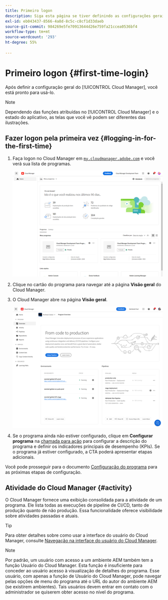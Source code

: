 ```yaml
---
title: Primeiro logon
description: Siga esta página se tiver definindo as configurações gerais e estiver pronto para usar o Cloud Manager pela primeira vez.
exl-id: eb043437-8566-4a8d-8c5c-c8cf1d33daeb
source-git-commit: 984269e5fe70913644d26e759fa21ccea0536bf4
workflow-type: tm+mt
source-wordcount: '293'
ht-degree: 55%

---
```



# Primeiro logon {#first-time-login}

Após definir a configuração geral do [!UICONTROL Cloud Manager], você está pronto para usá-lo.

>[!NOTE]
>
>Dependendo das funções atribuídas no [!UICONTROL Cloud Manager] e o estado do aplicativo, as telas que você vê podem ser diferentes das ilustrações.

## Fazer logon pela primeira vez {#logging-in-for-the-first-time}

1. Faça logon no Cloud Manager em [`my.cloudmanager.adobe.com`](https://my.cloudmanager.adobe.com/) e você verá sua lista de programas.

   ![Console do Cloud Manager](/help/assets/cloud-manager-console.png)

1. Clique no cartão do programa para navegar até a página **Visão geral** do Cloud Manager.

1. O Cloud Manager abre na página **Visão geral**.

   ![Página de visão geral do Cloud Manager](/help/assets/program-overview-page.png)

1. Se o programa ainda não estiver configurado, clique em **Configurar programa** na [chamada para ação](/help/getting-started/navigation.md#cta) para configurar a descrição do programa e definir os indicadores principais de desempenho (KPIs). Se o programa já estiver configurado, a CTA poderá apresentar etapas adicionais.

Você pode prosseguir para o documento [Configuração do programa](/help/getting-started/program-setup.md) para as próximas etapas de configuração.

## Atividade do Cloud Manager {#activity}

O Cloud Manager fornece uma exibição consolidada para a atividade de um programa. Ele lista todas as execuções de pipeline de CI/CD, tanto de produção quanto de não produção. Essa funcionalidade oferece visibilidade sobre atividades passadas e atuais.

>[!TIP]
>
>Para obter detalhes sobre como usar a interface do usuário do Cloud Manager, consulte [Navegação na interface do usuário do Cloud Manager](/help/getting-started/navigation.md).

>[!NOTE]
>
>Por padrão, um usuário com acesso a um ambiente AEM também tem a função Usuário do Cloud Manager. Esta função é insuficiente para conceder ao usuário acesso à visualização de detalhes do programa. Esse usuário, com apenas a função de Usuário do Cloud Manager, pode navegar pelas opções de menu do programa até o URL do autor do ambiente AEM (se existirem ambientes). Tais usuários devem entrar em contato com o administrador se quiserem obter acesso no nível do programa.
